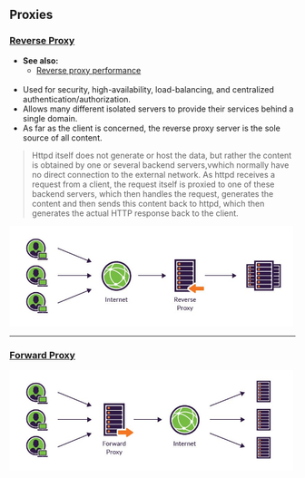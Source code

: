 ## Proxies

### [Reverse Proxy](https://en.wikipedia.org/wiki/Reverse_proxy)

- **See also:**
  - [Reverse proxy performance](https://www.imperva.com/learn/performance/reverse-proxy/)
<br><br>
- Used for security, high-availability, load-balancing, and centralized authentication/authorization.
- Allows many different isolated servers to provide their services behind a single domain.
- As far as the client is concerned, the reverse proxy server is the sole source of all content.

> Httpd itself does not generate or host the data, but rather the content is obtained by one or several
> backend servers,vwhich normally have no direct connection to the external network. As httpd receives a
> request from a client, the request itself is proxied to one of these backend servers, which then handles
> the request, generates the content and then sends this content back to httpd, which then generates the
> actual HTTP response back to the client.

<img src="images/reverse_proxy.jpg" width="500"/>


---
### [Forward Proxy](https://www.jscape.com/blog/bid/87783/forward-proxy-vs-reverse-proxy)

<img src="images/forward_proxy.jpg" width="500"/>
